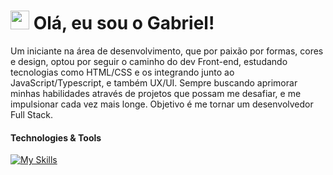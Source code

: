 

# <img width="30px" src="https://user-images.githubusercontent.com/74038190/214644152-52f47eb3-5e31-4f47-8758-05c9468d5596.gif"> Olá, eu sou o Gabriel!

Um iniciante na área de desenvolvimento, que por paixão por formas, cores e design, optou por seguir o caminho do dev Front-end, estudando tecnologias como HTML/CSS e os integrando junto ao JavaScript/Typescript, e também UX/UI. Sempre buscando aprimorar minhas habilidades através de projetos que possam me desafiar, e me impulsionar cada vez mais longe. Objetivo é me tornar um desenvolvedor Full Stack.

#### Technologies & Tools
[![My Skills](https://skillicons.dev/icons?i=js,html,css,ts,react,tailwind,vscode,github&perline=3)](https://skillicons.dev)




